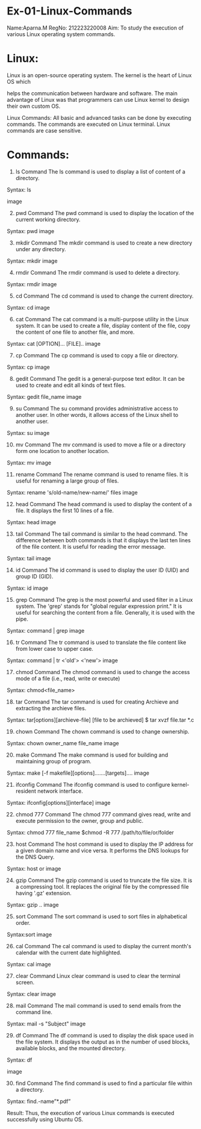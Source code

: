# Ex-01-Linux-Commands
Name:Aparna.M
RegNo: 212223220008
Aim:
To study the execution of various Linux operating system commands.

# Linux:
Linux is an open-source operating system. The kernel is the heart of Linux OS which

helps the communication between hardware and software. The main advantage of Linux was that programmers can use Linux kernel to design their own custom OS.

Linux Commands: All basic and advanced tasks can be done by executing commands. The commands are executed on Linux terminal. Linux commands are case sensitive.

# Commands:
1) ls Command
The ls command is used to display a list of content of a directory.

Syntax: ls

image

2) pwd Command
The pwd command is used to display the location of the current working directory.

Syntax: pwd image

3) mkdir Command
The mkdir command is used to create a new directory under any directory.

Syntax: mkdir image

4) rmdir Command
The rmdir command is used to delete a directory.

Syntax: rmdir image

5) cd Command
The cd command is used to change the current directory.

Syntax: cd image

6) cat Command
The cat command is a multi-purpose utility in the Linux system. It can be used to create a file, display content of the file, copy the content of one file to another file, and more.

Syntax: cat [OPTION]... [FILE].. image

7) cp Command
The cp command is used to copy a file or directory.

Syntax: cp image

8) gedit Command
The gedit is a general-purpose text editor. It can be used to create and edit all kinds of text files.

Syntax: gedit file_name image

9) su Command
The su command provides administrative access to another user. In other words, it allows access of the Linux shell to another user.

Syntax: su image

10) mv Command
The mv command is used to move a file or a directory form one location to another location.

Syntax: mv image

11) rename Command
The rename command is used to rename files. It is useful for renaming a large group of files.

Syntax: rename 's/old-name/new-name/' files image

12) head Command
The head command is used to display the content of a file. It displays the first 10 lines of a file.

Syntax: head image

13) tail Command
The tail command is similar to the head command. The difference between both commands is that it displays the last ten lines of the file content. It is useful for reading the error message.

Syntax: tail image

14) id Command
The id command is used to display the user ID (UID) and group ID (GID).

Syntax: id image

15) grep Command
The grep is the most powerful and used filter in a Linux system. The 'grep' stands for "global regular expression print." It is useful for searching the content from a file. Generally, it is used with the pipe.

Syntax: command | grep image

16) tr Command
The tr command is used to translate the file content like from lower case to upper case.

Syntax: command | tr <'old'> <'new'> image

17) chmod Command
The chmod command is used to change the access mode of a file (i.e., read, write or execute)

Syntax: chmod<file_name>

18) tar Command
The tar command is used for creating Archieve and extracting the archieve files.

Syntax: tar[options][archieve-file] [file to be archieved] $ tar xvzf file.tar *.c

19) chown Command
The chown command is used to change ownership.

Syntax: chown owner_name file_name image

20) make Command
The make command is used for building and maintaining group of program.

Syntax: make [-f makefile][options]…….[targets]…. image

21) ifconfig Command
The ifconfig command is used to configure kernel-resident network interface.

Syntax: ifconfig[options][interface] image

22) chmod 777 Command
The chmod 777 command gives read, write and execute permission to the owner, group and public.

Syntax: chmod 777 file_name $chmod -R 777 /path/to/file/or/folder

23) host Command
The host command is used to display the IP address for a given domain name and vice versa. It performs the DNS lookups for the DNS Query.

Syntax: host or image

24) gzip Command
The gzip command is used to truncate the file size. It is a compressing tool. It replaces the original file by the compressed file having '.gz' extension.

Syntax: gzip .. image

25) sort Command
The sort command is used to sort files in alphabetical order.

Syntax:sort image

26) cal Command
The cal command is used to display the current month's calendar with the current date highlighted.

Syntax: cal image

27) clear Command
Linux clear command is used to clear the terminal screen.

Syntax: clear image

28) mail Command
The mail command is used to send emails from the command line.

Syntax: mail -s "Subject" image

29) df Command
The df command is used to display the disk space used in the file system. It displays the output as in the number of used blocks, available blocks, and the mounted directory.

Syntax: df

image

30) find Command
The find command is used to find a particular file within a directory.

Syntax: find.-name”*.pdf”

Result:
Thus, the execution of various Linux commands is executed successfully using Ubuntu OS.

